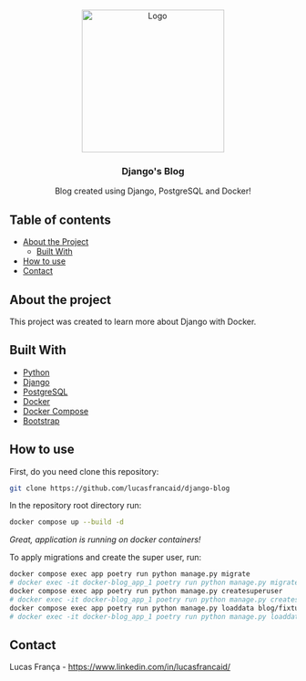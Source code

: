 <br />
<p align="center">
  <a href="https://github.com/lucasfrancaid/DockerDjangoBlog">
    <img src="https://uploaddeimagens.com.br/images/002/562/736/full/Design_sem_nome_%281%29.png?1585753127" alt="Logo" width="250" height="250">
  </a>

  <h3 align="center">Django's Blog</h3>

  <p align="center">
    Blog created using Django, PostgreSQL and Docker!
    <br />
  </p>
</p>


## Table of contents

* [About the Project](#about-the-project)
  * [Built With](#built-with)
* [How to use](#how-to-use)
* [Contact](#contact)


## About the project

This project was created to learn more about Django with Docker.


## Built With
* [Python](https://www.python.org/)
* [Django](https://www.djangoproject.com/)
* [PostgreSQL](https://www.postgresql.org/)
* [Docker](https://www.docker.com/)
* [Docker Compose](https://docs.docker.com/compose/)
* [Bootstrap](https://getbootstrap.com/)


## How to use
First, do you need clone this repository:
```bash
git clone https://github.com/lucasfrancaid/django-blog
```

In the repository root directory run:
```bash
docker compose up --build -d
```

*Great, application is running on docker containers!*

To apply migrations and create the super user, run:
```bash
docker compose exec app poetry run python manage.py migrate
# docker exec -it docker-blog_app_1 poetry run python manage.py migrate
docker compose exec app poetry run python manage.py createsuperuser
# docker exec -it docker-blog_app_1 poetry run python manage.py createsuperuser
docker compose exec app poetry run python manage.py loaddata blog/fixtures/posts.json
# docker exec -it docker-blog_app_1 poetry run python manage.py loaddata blog/fixtures/posts.json
```


## Contact
Lucas França - https://www.linkedin.com/in/lucasfrancaid/
